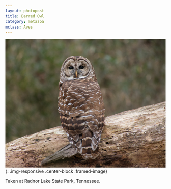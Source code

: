 ```yaml
---
layout: photopost 
title: Barred Owl
category: metazoa
mclass: Aves
---
```


![Barred Owl](/images/20171230_barred_owl_s.jpg){: .img-responsive .center-block .framed-image}

Taken at Radnor Lake State Park, Tennessee.
